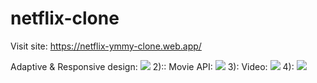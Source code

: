 # netflix-clone
Visit site:
https://netflix-ymmy-clone.web.app/

Adaptive & Responsive design:
![](https://i.imgur.com/UNv3Pcd.png)
2):: Movie API:
![](https://i.imgur.com/zbv6ksZ.png)
3): Video:
![](https://i.imgur.com/yb5lgWg.png)
4):
![](https://i.imgur.com/x2l0K9j.png)